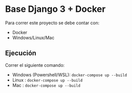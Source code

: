 # Base Django 3 + Docker

Para correr este proyecto se debe contar con:
* Docker 
* Windows/Linux/Mac

## Ejecución

Correr el siguiente comando:

* Windows (Powershell/WSL): `docker-compose up --build`
* Linux : `docker-compose up --build`
* Mac : `docker-compose up --build`
